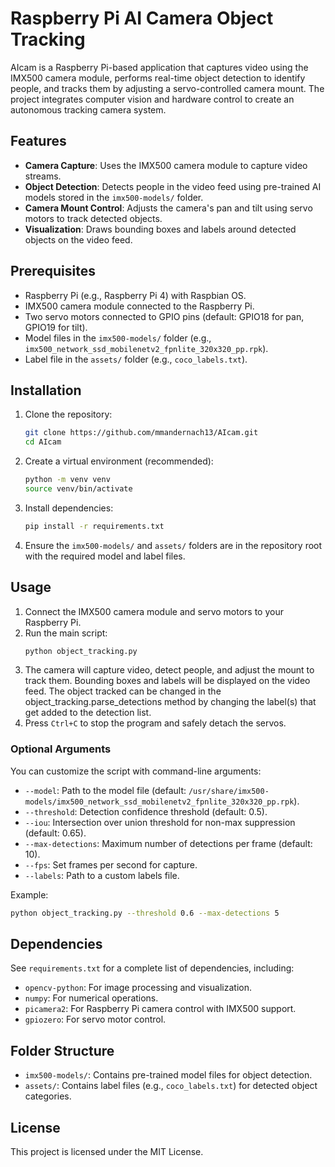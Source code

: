# Raspberry Pi AI Camera Object Tracking

AIcam is a Raspberry Pi-based application that captures video using the IMX500 camera module, performs real-time object detection to identify people, and tracks them by adjusting a servo-controlled camera mount. The project integrates computer vision and hardware control to create an autonomous tracking camera system.

## Features
- **Camera Capture**: Uses the IMX500 camera module to capture video streams.
- **Object Detection**: Detects people in the video feed using pre-trained AI models stored in the `imx500-models/` folder.
- **Camera Mount Control**: Adjusts the camera's pan and tilt using servo motors to track detected objects.
- **Visualization**: Draws bounding boxes and labels around detected objects on the video feed.

## Prerequisites
- Raspberry Pi (e.g., Raspberry Pi 4) with Raspbian OS.
- IMX500 camera module connected to the Raspberry Pi.
- Two servo motors connected to GPIO pins (default: GPIO18 for pan, GPIO19 for tilt).
- Model files in the `imx500-models/` folder (e.g., `imx500_network_ssd_mobilenetv2_fpnlite_320x320_pp.rpk`).
- Label file in the `assets/` folder (e.g., `coco_labels.txt`).

## Installation
1. Clone the repository:
   ```bash
   git clone https://github.com/mmandernach13/AIcam.git
   cd AIcam
   ```
2. Create a virtual environment (recommended):
   ```bash
   python -m venv venv
   source venv/bin/activate
   ```
3. Install dependencies:
   ```bash
   pip install -r requirements.txt
   ```
4. Ensure the `imx500-models/` and `assets/` folders are in the repository root with the required model and label files.

## Usage
1. Connect the IMX500 camera module and servo motors to your Raspberry Pi.
2. Run the main script:
   ```bash
   python object_tracking.py
   ```
3. The camera will capture video, detect people, and adjust the mount to track them. Bounding boxes and labels will be displayed on the video feed. The object tracked can be changed in the object_tracking.parse_detections method by changing the label(s) that get added to the detection list.
4. Press `Ctrl+C` to stop the program and safely detach the servos.

### Optional Arguments
You can customize the script with command-line arguments:
- `--model`: Path to the model file (default: `/usr/share/imx500-models/imx500_network_ssd_mobilenetv2_fpnlite_320x320_pp.rpk`).
- `--threshold`: Detection confidence threshold (default: 0.5).
- `--iou`: Intersection over union threshold for non-max suppression (default: 0.65).
- `--max-detections`: Maximum number of detections per frame (default: 10).
- `--fps`: Set frames per second for capture.
- `--labels`: Path to a custom labels file.

Example:
```bash
python object_tracking.py --threshold 0.6 --max-detections 5
```

## Dependencies
See `requirements.txt` for a complete list of dependencies, including:
- `opencv-python`: For image processing and visualization.
- `numpy`: For numerical operations.
- `picamera2`: For Raspberry Pi camera control with IMX500 support.
- `gpiozero`: For servo motor control.

## Folder Structure
- `imx500-models/`: Contains pre-trained model files for object detection.
- `assets/`: Contains label files (e.g., `coco_labels.txt`) for detected object categories.

## License
This project is licensed under the MIT License.

